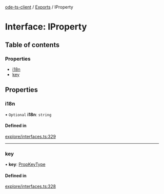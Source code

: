 [ode-ts-client](../README.md) / [Exports](../modules.md) / IProperty

# Interface: IProperty

## Table of contents

### Properties

- [i18n](iproperty.md#i18n)
- [key](iproperty.md#key)

## Properties

### i18n

• `Optional` **i18n**: `string`

#### Defined in

[explore/interfaces.ts:329](https://github.com/opendigitaleducation/infrontexplore/blob/9b53f59/src/ts/explore/interfaces.ts#L329)

___

### key

• **key**: [PropKeyType](../modules.md#propkeytype)

#### Defined in

[explore/interfaces.ts:328](https://github.com/opendigitaleducation/infrontexplore/blob/9b53f59/src/ts/explore/interfaces.ts#L328)
